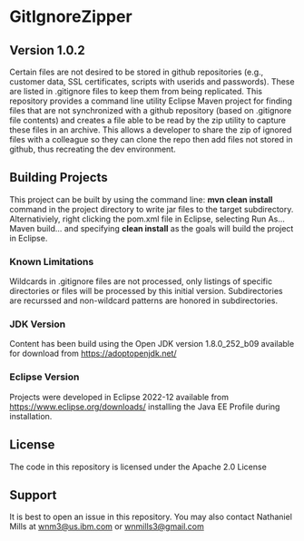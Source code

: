 # GitIgnoreZipper
## Version 1.0.2  

Certain files are not desired to be stored in github repositories (e.g., customer data, SSL certificates, scripts with userids and passwords). These are listed in .gitignore files to keep them from being replicated. This repository provides a command line utility Eclipse Maven project for finding files that are not synchronized with a github repository (based on .gitignore file contents) and creates a file able to be read by the zip utility to capture these files in an archive. This allows a developer to share the zip of ignored files with a colleague so they can clone the repo then add files not stored in github, thus recreating the dev environment.

## Building Projects
This project can be  built by using the  command line: **mvn clean install** command in the project directory to write jar files to the target subdirectory. Alternativiely, right clicking the pom.xml file in Eclipse, selecting Run As... Maven build... and specifying  **clean  install** as the goals will build the project in Eclipse. 

### Known Limitations
Wildcards in .gitignore files are not processed, only listings of specific directories or files will be processed by this initial version. Subdirectories are recurssed and non-wildcard patterns are honored in subdirectories.

### JDK Version
Content has been build using the Open  JDK version 1.8.0_252_b09 available  for download from https://adoptopenjdk.net/

### Eclipse Version
Projects  were developed in Eclipse 2022-12 available from  https://www.eclipse.org/downloads/ installing the Java EE Profile during installation.

## License
The  code  in this repository is licensed under the  Apache 2.0 License

## Support
It is best to open an issue in this repository. You may also contact Nathaniel Mills at wnm3@us.ibm.com or wnmills3@gmail.com
